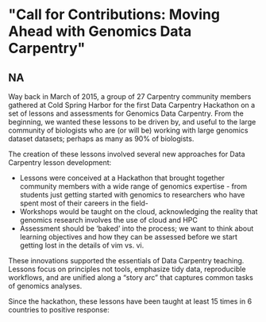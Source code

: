 # "Call for Contributions: Moving Ahead with Genomics Data Carpentry"
## NA


Way back in March of 2015, a group of 27 Carpentry community members gathered at Cold Spring Harbor for the first Data Carpentry Hackathon on a set of lessons and assessments for Genomics Data Carpentry. From the beginning, we wanted these lessons to be driven by, and useful to the large community of biologists who are (or will be) working with large genomics dataset datasets; perhaps as many as 90% of biologists. 

The creation of these lessons involved several new approaches for Data Carpentry lesson development:

- Lessons were conceived at a Hackathon that brought together community members with a wide range of genomics expertise - from students just getting started with genomics to researchers who have spent most of their careers in the field- 
- Workshops would be taught on the cloud, acknowledging the reality that genomics research involves the use of cloud and HPC
- Assessment should be ‘baked’ into the process; we want to think about learning objectives and how they can be assessed before we start getting lost in the details of vim vs. vi. 

These innovations supported the essentials of Data Carpentry teaching. Lessons focus on principles not tools, emphasize tidy data, reproducible workflows, and are unified along a “story arc” that captures common tasks of genomics analyses. 

Since the hackathon, these lessons have been taught at least 15 times in 6 countries to positive response:
